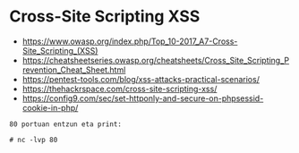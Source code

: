 # Cross-Site Scripting XSS

- https://www.owasp.org/index.php/Top_10-2017_A7-Cross-Site_Scripting_(XSS)
- https://cheatsheetseries.owasp.org/cheatsheets/Cross_Site_Scripting_Prevention_Cheat_Sheet.html
- https://pentest-tools.com/blog/xss-attacks-practical-scenarios/
- https://thehackrspace.com/cross-site-scripting-xss/
- https://config9.com/sec/set-httponly-and-secure-on-phpsessid-cookie-in-php/


```
80 portuan entzun eta print:

# nc -lvp 80
``` 
